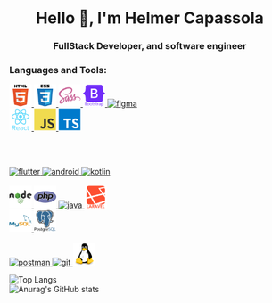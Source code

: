 <h1 align="center">Hello 👋, I'm Helmer Capassola</h1>
<h3 align="center">FullStack Developer, and software engineer</h3>

<h3 align="left">Languages and Tools:</h3>
<p align="left"> 
 

<a href="https://www.w3.org/html/" target="_blank"> 
<img src="https://raw.githubusercontent.com/devicons/devicon/master/icons/html5/html5-original-wordmark.svg" alt="html5" width="40" height="40"/> 
</a> <a href="https://www.w3schools.com/css/" target="_blank"> <img src="https://raw.githubusercontent.com/devicons/devicon/master/icons/css3/css3-original-wordmark.svg" alt="css3" width="40" height="40"/> </a> 

<a href="https://sass-lang.com" target="_blank"> 
<img src="https://raw.githubusercontent.com/devicons/devicon/master/icons/sass/sass-original.svg" alt="sass" width="40" height="40"/> 
</a> 

<a href="https://getbootstrap.com" target="_blank"> 
<img src="https://raw.githubusercontent.com/devicons/devicon/master/icons/bootstrap/bootstrap-plain-wordmark.svg" alt="bootstrap" width="40" height="40"/> 
</a> 

<a href="https://www.figma.com/" target="_blank"> 
<img src="https://www.vectorlogo.zone/logos/figma/figma-icon.svg" alt="figma" width="40" height="40"/> 
</a>  <br/>
  
<a href="https://reactjs.org/" target="_blank"> 
<img src="https://raw.githubusercontent.com/devicons/devicon/master/icons/react/react-original-wordmark.svg" alt="react" width="40" height="40"/> 
</a> 




<a href="https://developer.mozilla.org/en-US/docs/Web/JavaScript" target="_blank"> 
<img src="https://raw.githubusercontent.com/devicons/devicon/master/icons/javascript/javascript-original.svg" alt="javascript" width="40" height="40"/> 
</a> 


<a href="https://www.typescriptlang.org/" target="_blank"> 
<img src="https://raw.githubusercontent.com/devicons/devicon/master/icons/typescript/typescript-original.svg" alt="typescript" width="40" height="40"/> 
</a> 


<br><br>

<a href="https://flutter.dev/" target="_blank"> 
<img src="https://img.icons8.com/color/2x/flutter.png" alt="flutter" width="40" height="40"/> 
</a> 
<a href="https://developer.android.com/studio" target="_blank"> 
<img src="https://img.icons8.com/nolan/2x/android-os.png" alt="android" width="40" height="40"/> 
</a> 
<a href="https://kotlinlang.org/" target="_blank"> 
<img src="https://img.icons8.com/color/2x/kotlin.png" alt="kotlin" width="40" height="40"/> 
</a> 
<br/><br>

<a href="https://nodejs.org" target="_blank"> 
<img src="https://raw.githubusercontent.com/devicons/devicon/master/icons/nodejs/nodejs-original-wordmark.svg" alt="nodejs" width="40" height="40"/> 
</a> 

<a href="https://www.php.net" target="_blank"> 
<img src="https://raw.githubusercontent.com/devicons/devicon/master/icons/php/php-original.svg" alt="php" width="40" height="40"/> 
</a> 
<a href="https://www.java.com/pt-BR/" target="_blank"> 
<img src="https://img.icons8.com/nolan/2x/java-coffee-cup-logo.png" alt="java" width="40" height="40"/> 
</a> 

<a href="https://laravel.com/" target="_blank"> 
<img src="https://raw.githubusercontent.com/devicons/devicon/master/icons/laravel/laravel-plain-wordmark.svg" alt="laravel" width="40" height="40"/> 
</a> 

<br/>

<a href="https://www.mysql.com/" target="_blank"> 
<img src="https://raw.githubusercontent.com/devicons/devicon/master/icons/mysql/mysql-original-wordmark.svg" alt="mysql" width="40" height="40"/> 
</a> 


<a href="https://www.postgresql.org" target="_blank"> 
<img src="https://raw.githubusercontent.com/devicons/devicon/master/icons/postgresql/postgresql-original-wordmark.svg" alt="postgresql" width="40" height="40"/><br/> 
</a> 

<br/>

<a href="https://postman.com" target="_blank"> 
<img src="https://www.vectorlogo.zone/logos/getpostman/getpostman-icon.svg" alt="postman" width="40" height="40"/> 
</a> 


<a href="https://git-scm.com/" target="_blank"> 
 <img src="https://www.vectorlogo.zone/logos/git-scm/git-scm-icon.svg" alt="git" width="40" height="40"/> 
</a> 

<a href="https://www.linux.org/" target="_blank"> 
<img src="https://raw.githubusercontent.com/devicons/devicon/master/icons/linux/linux-original.svg" alt="linux" width="40" height="40"/> 
</a> 

</p>

![Top Langs](https://github-readme-stats.vercel.app/api/top-langs/?username=helmercap11&layout=compact)<br/>
![Anurag's GitHub stats](https://github-readme-stats.vercel.app/api?username=helmercap11&show_icons=true&theme=synthwave)
